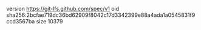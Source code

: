 version https://git-lfs.github.com/spec/v1
oid sha256:2bcfae719dc36bd62909f8042c17d3342399e88a4ada1a0545831f9ccd3567ba
size 10379
